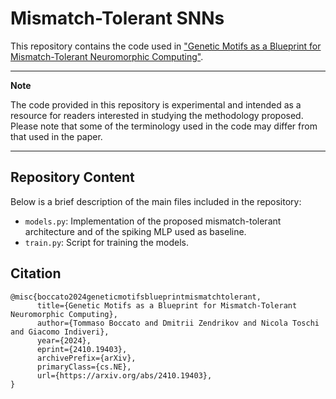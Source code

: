 # Mismatch-Tolerant SNNs

This repository contains the code used in ["Genetic Motifs as a Blueprint for Mismatch-Tolerant Neuromorphic Computing"](https://arxiv.org/abs/2410.19403).

---

**Note**

The code provided in this repository is experimental and intended as a resource for readers interested in studying the methodology proposed. Please note that some of the terminology used in the code may differ from that used in the paper.

---

## Repository Content

Below is a brief description of the main files included in the repository:
- `models.py`: Implementation of the proposed mismatch-tolerant architecture and of the spiking MLP used as baseline.
- `train.py`: Script for training the models.

## Citation

```
@misc{boccato2024geneticmotifsblueprintmismatchtolerant,
      title={Genetic Motifs as a Blueprint for Mismatch-Tolerant Neuromorphic Computing}, 
      author={Tommaso Boccato and Dmitrii Zendrikov and Nicola Toschi and Giacomo Indiveri},
      year={2024},
      eprint={2410.19403},
      archivePrefix={arXiv},
      primaryClass={cs.NE},
      url={https://arxiv.org/abs/2410.19403}, 
}
```
